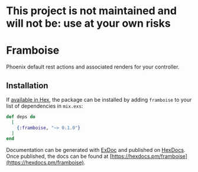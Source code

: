 # This project is not maintained and will not be: use at your own risks

# Framboise

Phoenix default rest actions and associated renders for your controller.

## Installation

If [available in Hex](https://hex.pm/docs/publish), the package can be installed
by adding `framboise` to your list of dependencies in `mix.exs`:

```elixir
def deps do
  [
    {:framboise, "~> 0.1.0"}
  ]
end
```

Documentation can be generated with [ExDoc](https://github.com/elixir-lang/ex_doc)
and published on [HexDocs](https://hexdocs.pm). Once published, the docs can
be found at [https://hexdocs.pm/framboise](https://hexdocs.pm/framboise).

